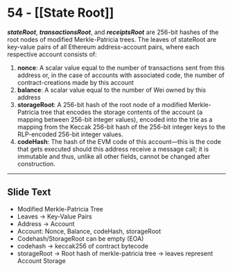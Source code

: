 # 54 - [[State Root]]

**_stateRoot_**, **_transactionsRoot_**, and **_receiptsRoot_** are 256-bit hashes of the root nodes of modified Merkle-Patricia trees. The leaves of stateRoot are key-value pairs of all Ethereum address-account pairs, where each respective account consists of:

1.  **nonce**: A scalar value equal to the number of transactions sent from this address or, in the case of accounts with associated code, the number of contract-creations made by this account
2.  **balance**: A scalar value equal to the number of Wei owned by this address
3.  **storageRoot**: A 256-bit hash of the root node of a modified Merkle-Patricia tree that encodes the storage contents of the account (a mapping between 256-bit integer values), encoded into the trie as a mapping from the Keccak 256-bit hash of the 256-bit integer keys to the RLP-encoded 256-bit integer values.
4.  **codeHash**: The hash of the EVM code of this account—this is the code that gets executed should this address receive a message call; it is immutable and thus, unlike all other fields, cannot be changed after construction.

___
## Slide Text
- Modified Merkle-Patricia Tree
- Leaves -> Key-Value Pairs
- Address -> Account
- Account: Nonce, Balance, codeHash, storageRoot
- Codehash/StorageRoot can be empty (EOA)
- codehash -> keccak256 of contract bytecode
- storageRoot -> Root hash of merkle-patricia tree -> leaves represent Account Storage 

